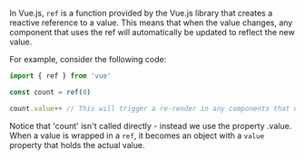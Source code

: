 In Vue.js, `ref` is a function provided by the Vue.js library that creates a reactive reference to a value. This means that when the value changes, any component that uses the ref will automatically be updated to reflect the new value.

For example, consider the following code:
```js
import { ref } from 'vue'

const count = ref(0)

count.value++ // This will trigger a re-render in any components that use `count`
```

Notice that 'count' isn't called directly - instead we use the property .value.
When a value is wrapped in a `ref`, it becomes an object with a `value` property that holds the actual value.